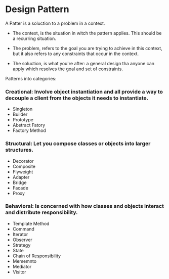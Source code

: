# Design Pattern

A Patter is a soluction to a problem in a context.

- The context, is the situation in witch the pattern applies. This should be a recurring situation.

- The problem, refers to the goal you are trying to achieve in this context, but it also refers to any constraints that occur in the context.

- The soluction, is what you're after: a general design tha anyone can apply which resolves the goal and set of constraints.

Patterns into categories:

### Creational: Involve object instantiation and all provide a way to decouple a client from the objects it needs to instantiate.

- Singleton
- Builder
- Prototype
- Abstract Fatory
- Factory Method

### Structural: Let you compose classes or objects into larger structures.

- Decorator
- Composite
- Flyweight
- Adapter
- Bridge
- Facade
- Proxy

### Behavioral: Is concerned with how classes and objects interact and distribute responsibility.

- Template Method
- Command
- Iterator
- Observer
- Strategy
- State
- Chain of Responsibility
- Mememnto
- Mediator
- Visitor
